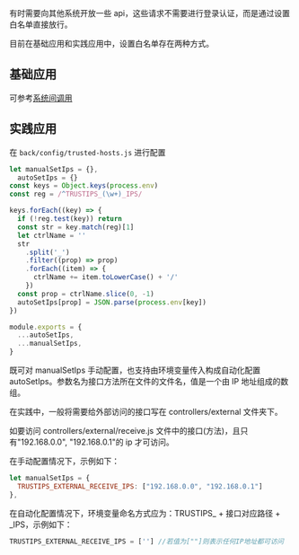有时需要向其他系统开放一些 api，这些请求不需要进行登录认证，而是通过设置白名单直接放行。

目前在基础应用和实践应用中，设置白名单存在两种方式。

## 基础应用

可参考[系统间调用](https://github.com/jasony62/tms-koa/blob/master/doc/%E8%AE%BF%E9%97%AE%E6%8E%A7%E5%88%B6.md#%E7%B3%BB%E7%BB%9F%E9%97%B4%E8%B0%83%E7%94%A8)

## 实践应用

在 `back/config/trusted-hosts.js` 进行配置

```javascript
let manualSetIps = {},
  autoSetIps = {}
const keys = Object.keys(process.env)
const reg = /^TRUSTIPS_(\w+)_IPS/

keys.forEach((key) => {
  if (!reg.test(key)) return
  const str = key.match(reg)[1]
  let ctrlName = ''
  str
    .split('_')
    .filter((prop) => prop)
    .forEach((item) => {
      ctrlName += item.toLowerCase() + '/'
    })
  const prop = ctrlName.slice(0, -1)
  autoSetIps[prop] = JSON.parse(process.env[key])
})

module.exports = {
  ...autoSetIps,
  ...manualSetIps,
}
```

既可对 manualSetIps 手动配置，也支持由环境变量传入构成自动化配置 autoSetIps。参数名为接口方法所在文件的文件名，值是一个由 IP 地址组成的数组。

在实践中，一般将需要给外部访问的接口写在 controllers/external 文件夹下。

如要访问 controllers/external/receive.js 文件中的接口(方法)，且只有"192.168.0.0", "192.168.0.1"的 ip 才可访问。

在手动配置情况下，示例如下：

```javascript
let manualSetIps = {
  TRUSTIPS_EXTERNAL_RECEIVE_IPS: ["192.168.0.0", "192.168.0.1"]
},

```

在自动化配置情况下，环境变量命名方式应为：TRUSTIPS\_ + 接口对应路径 + \_IPS，示例如下：

```javascript
TRUSTIPS_EXTERNAL_RECEIVE_IPS = [''] //若值为[""]则表示任何IP地址都可访问
```
